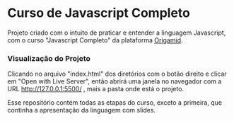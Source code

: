 # Curso de Javascript Completo

Projeto criado com o intuito de praticar e entender a linguagem Javascript, com o curso 
"Javascript Completo" da plataforma [Origamid](https://www.origamid.com/).

### Visualização do Projeto
Clicando no arquivo "index.html" dos diretórios com o botão direito e clicar em "Open with
Live Server", então abrirá uma janela no navegador com a URL http://127.0.0.1:5500/ , mais
a pasta onde está o projeto.

Esse repositório contém todas as etapas do curso, exceto a primeira, que continha a
apresentação da linguagem com slides.